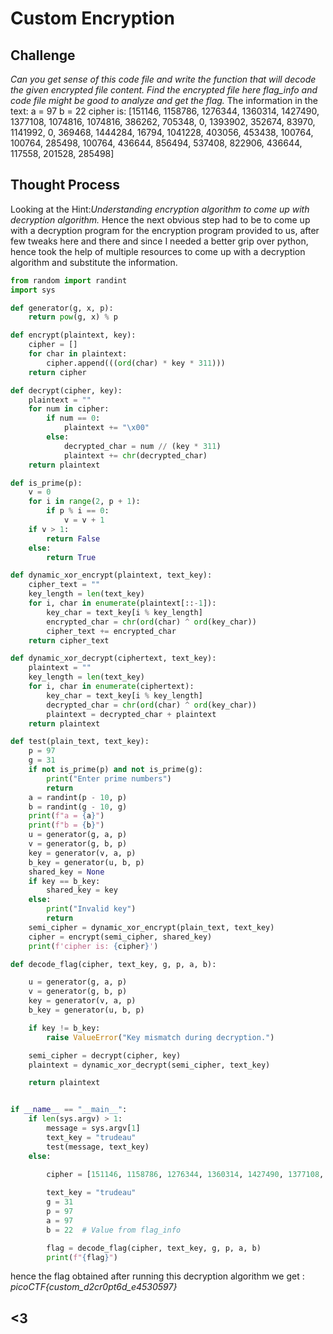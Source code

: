 # Custom Encryption 

## Challenge 
*Can you get sense of this code file and write the function that will decode the given encrypted file content.*
*Find the encrypted file here flag_info and code file might be good to analyze and get the flag.*
The information in the text:
a = 97
b = 22
cipher is: [151146, 1158786, 1276344, 1360314, 1427490, 1377108, 1074816, 1074816, 386262, 705348, 0, 1393902, 352674, 83970, 1141992, 0, 369468, 1444284, 16794, 1041228, 403056, 453438, 100764, 100764, 285498, 100764, 436644, 856494, 537408, 822906, 436644, 117558, 201528, 285498]

## Thought Process 
Looking at the Hint:*Understanding encryption algorithm to come up with decryption algorithm.*
Hence the next obvious step had to be to come up with a decryption program for the encryption program provided to us, after few tweaks
here and there and since I needed a better grip over python, hence took the help of multiple resources to come up with a decryption algorithm and substitute the information. 

```python
from random import randint
import sys

def generator(g, x, p):
    return pow(g, x) % p

def encrypt(plaintext, key):
    cipher = []
    for char in plaintext:
        cipher.append(((ord(char) * key * 311)))
    return cipher

def decrypt(cipher, key):
    plaintext = ""
    for num in cipher:
        if num == 0:
            plaintext += "\x00"
        else:
            decrypted_char = num // (key * 311)  
            plaintext += chr(decrypted_char)
    return plaintext

def is_prime(p):
    v = 0
    for i in range(2, p + 1):
        if p % i == 0:
            v = v + 1
    if v > 1:
        return False
    else:
        return True

def dynamic_xor_encrypt(plaintext, text_key):
    cipher_text = ""
    key_length = len(text_key)
    for i, char in enumerate(plaintext[::-1]):
        key_char = text_key[i % key_length]
        encrypted_char = chr(ord(char) ^ ord(key_char))
        cipher_text += encrypted_char
    return cipher_text

def dynamic_xor_decrypt(ciphertext, text_key):
    plaintext = ""
    key_length = len(text_key)
    for i, char in enumerate(ciphertext):
        key_char = text_key[i % key_length]
        decrypted_char = chr(ord(char) ^ ord(key_char))  
        plaintext = decrypted_char + plaintext 
    return plaintext

def test(plain_text, text_key):
    p = 97
    g = 31
    if not is_prime(p) and not is_prime(g):
        print("Enter prime numbers")
        return
    a = randint(p - 10, p)
    b = randint(g - 10, g)
    print(f"a = {a}")
    print(f"b = {b}")
    u = generator(g, a, p)
    v = generator(g, b, p)
    key = generator(v, a, p)
    b_key = generator(u, b, p)
    shared_key = None
    if key == b_key:
        shared_key = key
    else:
        print("Invalid key")
        return
    semi_cipher = dynamic_xor_encrypt(plain_text, text_key)
    cipher = encrypt(semi_cipher, shared_key)
    print(f'cipher is: {cipher}')

def decode_flag(cipher, text_key, g, p, a, b):

    u = generator(g, a, p)
    v = generator(g, b, p)
    key = generator(v, a, p)
    b_key = generator(u, b, p)

    if key != b_key:
        raise ValueError("Key mismatch during decryption.")

    semi_cipher = decrypt(cipher, key)
    plaintext = dynamic_xor_decrypt(semi_cipher, text_key)

    return plaintext


if __name__ == "__main__":
    if len(sys.argv) > 1:
        message = sys.argv[1]
        text_key = "trudeau"
        test(message, text_key)
    else:
        
        cipher = [151146, 1158786, 1276344, 1360314, 1427490, 1377108, 1074816, 1074816, 386262, 705348, 0, 1393902, 352674, 83970, 1141992, 0, 369468, 1444284, 16794, 1041228, 403056, 453438, 100764, 100764, 285498, 100764, 436644, 856494, 537408, 822906, 436644, 117558, 201528, 285498]

        text_key = "trudeau"
        g = 31
        p = 97
        a = 97
        b = 22  # Value from flag_info

        flag = decode_flag(cipher, text_key, g, p, a, b)
        print(f"{flag}")
```
hence the flag obtained after running this decryption algorithm  we get :
*picoCTF{custom_d2cr0pt6d_e4530597}*

## <3